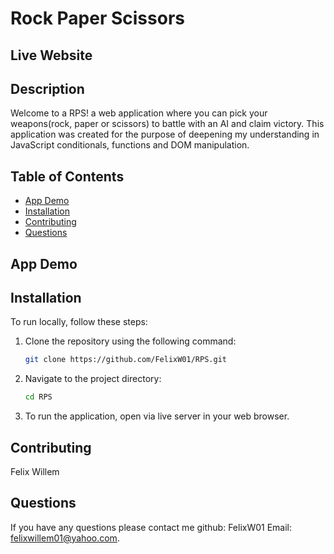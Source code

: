 # Rock Paper Scissors

## Live Website 

## Description
Welcome to a RPS! a web application where you can pick your weapons(rock, paper or scissors) to battle with an AI and claim victory. This application was created for the purpose of deepening my understanding in JavaScript conditionals, functions and DOM manipulation.

## Table of Contents
- [App Demo](#app-demo)
- [Installation](#installation)
- [Contributing](#contributing)
- [Questions](#questions)

## App Demo




## Installation
To run locally, follow these steps:

1. Clone the repository using the following command:
    ```bash
    git clone https://github.com/FelixW01/RPS.git
    ```

2. Navigate to the project directory:
    ```bash
    cd RPS
    ```
    
4. To run the application, open via live server in your web browser.


## Contributing
Felix Willem

## Questions
If you have any questions please contact me github: FelixW01 Email: felixwillem01@yahoo.com.

